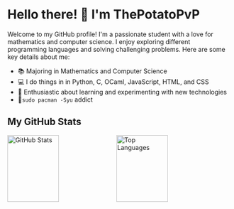 # Hello there! 👋 I'm ThePotatoPvP

Welcome to my GitHub profile! I'm a passionate student with a love for mathematics and computer science. I enjoy exploring different programming languages and solving challenging problems. Here are some key details about me:

- 📚 Majoring in Mathematics and Computer Science
- 💻 I do things in in Python, C, OCaml, JavaScript, HTML, and CSS
- 🌟 Enthusiastic about learning and experimenting with new technologies
- 🐧`sudo pacman -Syu` addict

## My GitHub Stats

<div>
  <img src="https://github-readme-stats.vercel.app/api?username=ThePotatoPvP&show_icons=true&theme=dark&include_all_commits=true&count_private=true" alt="GitHub Stats" width="48%" height="150" />
  <img src="https://github-readme-stats.vercel.app/api/top-langs/?username=ThePotatoPvP&layout=compact&theme=dark&hide=html,css,cmake" alt="Top Languages" width="48%" height="150" />
</div>

